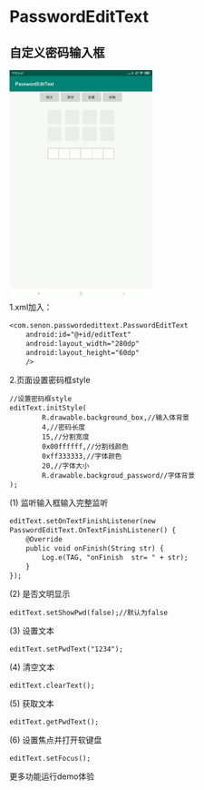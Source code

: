 # PasswordEditText
自定义密码输入框
-------
<img src="https://github.com/senonwx/PasswordEditText/blob/master/screen.gif" width="50%"><img/><br/>
1.xml加入：   
```
<com.senon.passwordedittext.PasswordEditText
    android:id="@+id/editText"
    android:layout_width="280dp"
    android:layout_height="60dp"
    />
```
2.页面设置密码框style
```
//设置密码框style
editText.initStyle(
        R.drawable.background_box,//输入体背景
        4,//密码长度
        15,//分割宽度
        0x00ffffff,//分割线颜色
        0xff333333,//字体颜色
        20,//字体大小
        R.drawable.backgroud_password//字体背景
);
```
(1) 监听输入框输入完整监听
```
editText.setOnTextFinishListener(new PasswordEditText.OnTextFinishListener() {
    @Override
    public void onFinish(String str) {
        Log.e(TAG, "onFinish  str= " + str);
    }
});
```
(2) 是否文明显示 
```
editText.setShowPwd(false);//默认为false
```
(3) 设置文本 
```
editText.setPwdText("1234");
```
(4) 清空文本 
```
editText.clearText();
```
(5) 获取文本 
```
editText.getPwdText();
```
(6) 设置焦点并打开软键盘 
```
editText.setFocus();
```
更多功能运行demo体验


